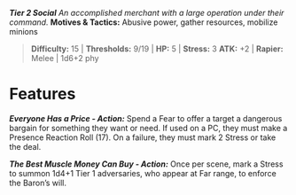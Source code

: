 ***Tier 2 Social***
*An accomplished merchant with a large operation under their command.*
**Motives & Tactics:** Abusive power, gather resources, mobilize minions

> **Difficulty:** 15 | **Thresholds:** 9/19 | **HP:** 5 | **Stress:** 3
> **ATK:** +2 | **Rapier:** Melee | 1d6+2 phy

# Features

***Everyone Has a Price - Action:*** Spend a Fear to offer a target a dangerous bargain for something they want or need. If used on a PC, they must make a Presence Reaction Roll (17). On a failure, they must mark 2 Stress or take the deal.

***The Best Muscle Money Can Buy - Action:*** Once per scene, mark a Stress to summon 1d4+1 Tier 1 adversaries, who appear at Far range, to enforce the Baron’s will.
